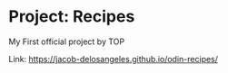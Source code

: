 # Project: Recipes

My First official project by TOP

Link: https://jacob-delosangeles.github.io/odin-recipes/
